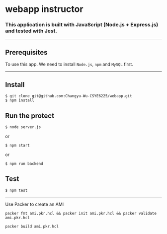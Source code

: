 # webapp instructor

### This application is built with JavaScript (Node.js + Express.js) and tested with Jest.
***

Prerequisites
---
To use this app. We need to install `Node.js`, `npm` and `MySQL` first.
***

Install
---
```
$ git clone git@github.com:Changyu-Wu-CSYE6225/webapp.git
$ npm install
```

Run the protect
---
```
$ node server.js
```
or
```
$ npm start
```
or
```
$ npm run backend
```

Test
---
```
$ npm test
```

---
Use Packer to create an AMI
```
packer fmt ami.pkr.hcl && packer init ami.pkr.hcl && packer validate ami.pkr.hcl
```
```
packer build ami.pkr.hcl
```